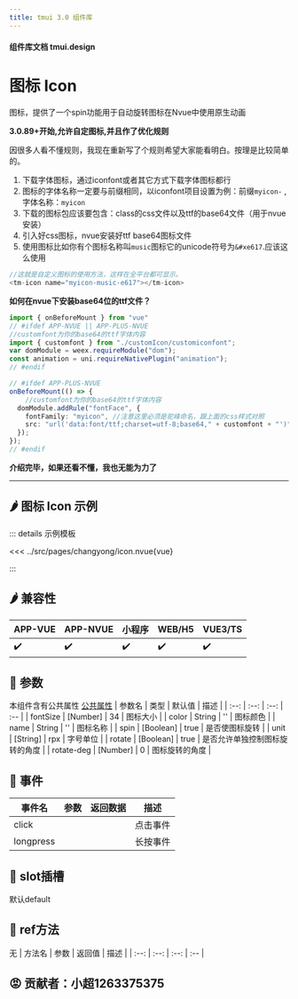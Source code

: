 ```yaml
---
title: tmui 3.0 组件库
---
```


<script setup>
import webview from '../components/mobileWebview.vue'
</script>

#### 组件库文档 tmui.design

# 图标 Icon
图标，提供了一个spin功能用于自动旋转图标在Nvue中使用原生动画

**3.0.89+开始,允许自定图标,并且作了优化规则**

因很多人看不懂规则，我现在重新写了个规则希望大家能看明白。按理是比较简单的。<br>
1. 下载字体图标，通过iconfont或者其它方式下载字体图标都行
2. 图标的字体名称一定要与前缀相同，以iconfont项目设置为例：前缀```myicon-``` ,字体名称：```myicon```
3. 下载的图标包应该要包含：class的css文件以及ttf的base64文件（用于nvue安装）
4. 引入好css图标，nvue安装好ttf base64图标文件
5. 使用图标比如你有个图标名称叫```music```图标它的unicode符号为```&#xe617```.应该这么使用
```ts
//这就是自定义图标的使用方法，这样在全平台都可显示。
<tm-icon name="myicon-music-e617"></tm-icon>
```
**如何在nvue下安装base64位的ttf文件？**
```ts
import { onBeforeMount } from "vue"
// #ifdef APP-NVUE || APP-PLUS-NVUE
//customfont为你的base64的ttf字体内容
import { customfont } from "./customIcon/customiconfont";
var domModule = weex.requireModule("dom");
const animation = uni.requireNativePlugin("animation");
// #endif

// #ifdef APP-PLUS-NVUE
onBeforeMount(() => {
	//customfont为你的base64的ttf字体内容
  domModule.addRule("fontFace", {
    fontFamily: "myicon", //注意这里必须是驼峰命名，跟上面的css样式对照
    src: "url('data:font/ttf;charset=utf-8;base64," + customfont + "')",
  });
});
// #endif

```

**介绍完毕，如果还看不懂，我也无能为力了**

---

## :hot_pepper: 图标 Icon 示例

<webview url="https://tmui.design/h5/#/pages/changyong/icon"></webview>

::: details 示例模板

<<< ../src/pages/changyong/icon.nvue{vue}

:::

## :hot_pepper: 兼容性

| APP-VUE | APP-NVUE | 小程序 | WEB/H5 | VUE3/TS |
| --- | --- | --- | --- | --- |
| :heavy_check_mark: | :heavy_check_mark: | :heavy_check_mark: | :heavy_check_mark: | :heavy_check_mark: |

## :seedling: 参数
本组件含有公共属性 [公共属性](/doc/spec/组件公共样式.md)
| 参数名 | 类型 | 默认值 | 描述 |
| :--: | :--: | :--: | :-- |
| fontSize | [Number] | 34 | 图标大小 |
| color | String | '' | 图标颜色 |
| name | String | '' | 图标名称 |
| spin | [Boolean] | true | 是否使图标旋转 |
| unit<Badge type="danger" text="v3.0.73+" vertical="middle" /> | [String] | rpx | 字号单位 |
| rotate | [Boolean] | true | 是否允许单独控制图标旋转的角度 |
| rotate-deg | [Number] | 0 | 图标旋转的角度 |

## :rose: 事件
| 事件名 | 参数 | 返回数据 | 描述 |
| --- | --- | --- | --- |
| click |  |  | 点击事件 |
| longpress |  |  | 长按事件 |

## :corn: slot插槽
默认default

## :green_salad: ref方法
无
| 方法名 | 参数 | 返回值 | 描述 |
| :--: | :--: | :--: | :-- |

## :rage: 贡献者：小超1263375375